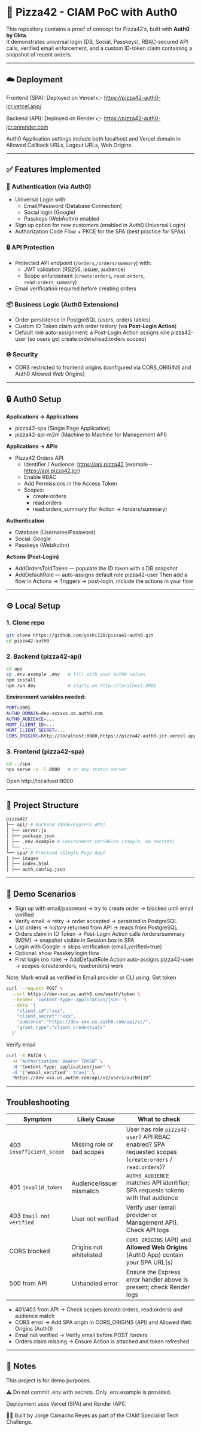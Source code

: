 # 🍕 Pizza42 - CIAM PoC with Auth0

This repository contains a proof of concept for Pizza42’s, built with **Auth0 by Okta**.  
It demonstrates universal login (DB, Social, Passkeys), RBAC-secured API calls, verified email enforcement, and a custom ID-token claim containing a snapshot of recent orders.

---
## ☁️ Deployment

Frontend (SPA): Deployed on Vercel
👉 https://pizza42-auth0-jcr.vercel.app/

Backend (API): Deployed on Render
👉 https://pizza42-auth0-jcr.onrender.com

Auth0 Application settings include both localhost and Vercel domain in Allowed Callback URLs, Logout URLs, Web Origins.

---

## ✅ Features Implemented

### 🔐 Authentication (via Auth0)
- Universal Login with:
  - Email/Password (Database Connection)
  - Social login (Google)
  - Passkeys (WebAuthn) enabled
- Sign up option for new customers (enabled in Auth0 Universal Login)
- Authorization Code Flow + PKCE for the SPA (best practice for SPAs)

### 🔒 API Protection
- Protected API endpoint (`/orders`,`/orders/summary`) with:
  - JWT validation (RS256, issuer, audience)
  - Scope enforcement (`create:orders`, `read:orders`, `read:orders_summary`)
- Email verification required before creating orders

### 📦 Business Logic (Auth0 Extensions)
- Order persistence in PostgreSQL (users, orders tables)
- Custom ID Token claim with order history (via **Post-Login Action**)
- Default role auto-assignment: a Post-Login Action assigns role pizza42-user (so users get create:orders/read:orders scopes)

### 🌐 Security
- CORS restricted to frontend origins (configured via CORS_ORIGINS and Auth0 Allowed Web Origins)

---

## 🔒 Auth0 Setup

**Applications → Applications**

- pizza42-spa (Single Page Application)
- pizza42-api-m2m (Machine to Machine for Management API)

**Applications → APIs**

- Pizza42 Orders API
  - Identifier / Audience: https://api.pizza42 (example – https://api.pizza42.jcr)
  - Enable RBAC
  - Add Permissions in the Access Token
  - Scopes:
    - create:orders
    - read:orders
    - read:orders_summary (for Action → /orders/summary)

**Authentication**

- Database (Username/Password)
- Social: Google
- Passkeys (WebAuthn)

**Actions (Post-Login)**

- AddOrdersToIdToken — populate the ID token with a DB snapshot
- AddDefaultRole — auto-assigns default role pizza42-user
Then add a flow in Actions -> Triggers -> post-login, include the actions in your flow

---

## ⚙️ Local Setup

### 1. Clone repo
```bash
git clone https://github.com/yoshi128/pizza42-auth0.git
cd pizza42-auth0
```
### 2. Backend (pizza42-api)
```bash
cd api
cp .env.example .env   # fill with your Auth0 values
npm install
npm run dev            # starts on http://localhost:3001
```
**Environment variables needed:**
```bash
PORT=3001
AUTH0_DOMAIN=dev-xxxxxx.us.auth0.com
AUTH0_AUDIENCE=...
MGMT_CLIENT_ID=...
MGMT_CLIENT_SECRET=...
CORS_ORIGINS=http://localhost:8080,https://pizza42-auth0-jcr.vercel.app
```
### 3. Frontend (pizza42-spa)
```bash
cd ../spa
npx serve -s -l 8000   # or any static server
```
Open http://localhost:8000

---

## 📂 Project Structure
```bash
pizza42/
├── api/ # Backend (Node/Express API)
│ ├── server.js
│ ├── package.json
│ ├── .env.example # Environment variables (sample, no secrets)
│ └── ...
└── spa/ # Frontend (Single Page App)
│ ├── images
│ ├── index.html
│ ├── auth_config.json
```
---

## 🧪 Demo Scenarios

- Sign up with email/password → try to create order → blocked until email verified
- Verify email → retry → order accepted → persisted in PostgreSQL
- List orders → history returned from API → reads from PostgreSQL
- Orders claim in ID Token → Post-Login Action calls /orders/summary (M2M) → snapshot visible in Session box in SPA
- Login with Google → skips verification (email_verified=true)
- Optional: show Passkey login flow
- First login (no role) → AddDefaultRole Action auto-assigns pizza42-user → scopes (create:orders, read:orders) work

Note: Mark email as verified in Email provider or CLI using:
Get token
```bash
curl --request POST \
  --url https://dev-xxx.us.auth0.com/oauth/token \
  --header 'content-type: application/json' \
  --data '{
    "client_id":"xxx",
    "client_secret":"xxx",
    "audience":"https://dev-xxx.us.auth0.com/api/v2/",
    "grant_type":"client_credentials"
  }'
  ```
Verify email
```bash
curl -X PATCH \
  -H "Authorization: Bearer TOKEN” \
  -H "Content-Type: application/json" \
  -d '{"email_verified": true}' \
  "https://dev-xxx.us.auth0.com/api/v2/users/auth0|ID”
```

---

## Troubleshooting
| Symptom                  | Likely Cause               | What to check                                                                                           |
| ------------------------ | -------------------------- | ------------------------------------------------------------------------------------------------------- |
| 403 `insufficient_scope` | Missing role or bad scopes | User has role `pizza42-user`? API RBAC enabled? SPA requested scopes (`create:orders` / `read:orders`)? |
| 401 `invalid_token`      | Audience/issuer mismatch   | `AUTH0_AUDIENCE` matches API identifier; SPA requests tokens with that audience                         |
| 403 `Email not verified` | User not verified          | Verify user (email provider or Management API). Check API logs                                          |
| CORS blocked             | Origins not whitelisted    | `CORS_ORIGINS` (API) and **Allowed Web Origins** (Auth0 App) contain your SPA URL(s)                    |
| 500 from API             | Unhandled error            | Ensure the Express error handler above is present; check Render logs                                    |

- 401/403 from API → Check scopes (create:orders, read:orders) and audience match
- CORS error → Add SPA origin in CORS_ORIGINS (API) and Allowed Web Origins (Auth0)
- Email not verified → Verify email before POST /orders
- Orders claim missing → Ensure Action is attached and token refreshed

---

## 📝 Notes

This project is for demo purposes.

⚠️ Do not commit .env with secrets. Only .env.example is provided.

Deployment uses Vercel (SPA) and Render (API).

👨‍💻 Built by Jorge Camacho Reyes as part of the CIAM Specialist Tech Challenge.